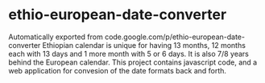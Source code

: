 # ethio-european-date-converter
Automatically exported from code.google.com/p/ethio-european-date-converter
Ethiopian calendar is unique for having 13 months, 12 months each with 13 days and 1 more month with 5 or 6 days. It is also 7/8 years
behind the European calendar. This project contains javascript code, and a web application for convesion of the date formats back and forth.
